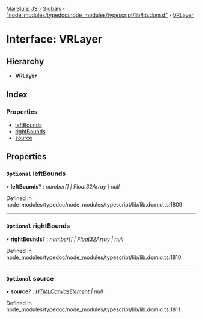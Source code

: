 [MailSlurp JS](../README.md) › [Globals](../globals.md) › ["node_modules/typedoc/node_modules/typescript/lib/lib.dom.d"](../modules/_node_modules_typedoc_node_modules_typescript_lib_lib_dom_d_.md) › [VRLayer](_node_modules_typedoc_node_modules_typescript_lib_lib_dom_d_.vrlayer.md)

# Interface: VRLayer

## Hierarchy

* **VRLayer**

## Index

### Properties

* [leftBounds](_node_modules_typedoc_node_modules_typescript_lib_lib_dom_d_.vrlayer.md#optional-leftbounds)
* [rightBounds](_node_modules_typedoc_node_modules_typescript_lib_lib_dom_d_.vrlayer.md#optional-rightbounds)
* [source](_node_modules_typedoc_node_modules_typescript_lib_lib_dom_d_.vrlayer.md#optional-source)

## Properties

### `Optional` leftBounds

• **leftBounds**? : *number[] | Float32Array | null*

Defined in node_modules/typedoc/node_modules/typescript/lib/lib.dom.d.ts:1809

___

### `Optional` rightBounds

• **rightBounds**? : *number[] | Float32Array | null*

Defined in node_modules/typedoc/node_modules/typescript/lib/lib.dom.d.ts:1810

___

### `Optional` source

• **source**? : *[HTMLCanvasElement](_node_modules_typedoc_node_modules_typescript_lib_lib_dom_d_.htmlcanvaselement.md) | null*

Defined in node_modules/typedoc/node_modules/typescript/lib/lib.dom.d.ts:1811
